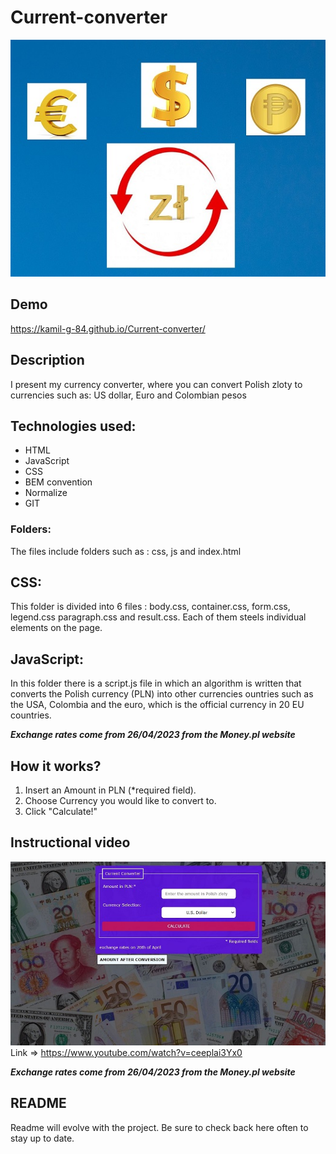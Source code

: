 # Current-converter

![Converter](image/money.jpg) 

## Demo

https://kamil-g-84.github.io/Current-converter/

## Description

I present my currency converter, where you can convert Polish zloty to currencies such as: US dollar, Euro and Colombian pesos

## Technologies used:
- HTML
- JavaScript
- CSS
- BEM convention
- Normalize
- GIT

### Folders:
The files include folders such as : css, js and index.html

## CSS:
This folder is divided into 6 files : body.css, container.css, form.css, legend.css paragraph.css and result.css. Each of them steels individual elements on the page.

## JavaScript:
In this folder there is a script.js file in which an algorithm is written that converts the Polish currency (PLN) into other currencies ountries such as the USA, Colombia and the euro, which is the official currency in 20 EU countries.

***Exchange rates come from 26/04/2023 from the Money.pl website***

## How it works?
1. Insert an Amount in PLN (*required field).
2. Choose Currency you would like to convert to.
3. Click "Calculate!"

## Instructional video

![Current-converter](image/Calculate.jpg)
Link => https://www.youtube.com/watch?v=ceeplai3Yx0

***Exchange rates come from 26/04/2023 from the Money.pl website***

## README
Readme will evolve with the project. Be sure to check back here often to stay up to date.
